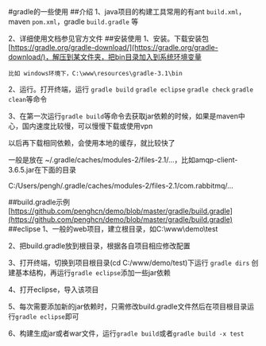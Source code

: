 #gradle的一些使用
##介绍
1、java项目的构建工具常用的有ant `build.xml`，maven `pom.xml`，gradle `build.gradle` 等

2、详细使用文档参见官方文件
##安装使用
1、安装。下载安装包[https://gradle.org/gradle-download/](https://gradle.org/gradle-download/)，解压到某文件夹，把bin目录加入到系统环境变量

    比如 windows环境下，C:\www\resources\gradle-3.1\bin

2、运行。打开终端，运行 `gradle build` `gradle eclipse` `gradle check` `gradle clean`等命令

3、在第一次运行`gradle build`等命令去获取jar依赖的时候，如果是maven中心，国内速度比较慢，可以慢慢下载或使用vpn

以后再下载相同依赖，会使用本地的缓存，就比较快了

一般是放在 ~/.gradle/caches/modules-2/files-2.1/...，比如amqp-client-3.6.5.jar在下面的目录

C:/Users/pengh/.gradle/caches/modules-2/files-2.1/com.rabbitmq/...

##build.gradle示例
[https://github.com/penghcn/demo/blob/master/gradle/build.gradle](https://github.com/penghcn/demo/blob/master/gradle/build.gradle)    
##eclipse
1、一般的web项目，建立根目录，如C:\www\demo\test

2、把build.gradle放到根目录，根据各自项目相应修改配置

3、打开终端，切换到项目根目录(cd C:/www/demo/test)下运行 `gradle dirs` 创建基本结构，再运行`gradle eclipse`添加一些jar依赖

4、打开eclipse，导入该项目

5、每次需要添加新的jar依赖时，只需修改build.gradle文件然后在项目根目录运行`gradle eclipse`即可

6、构建生成jar或者war文件，运行`gradle build`或者`gradle build -x test`

